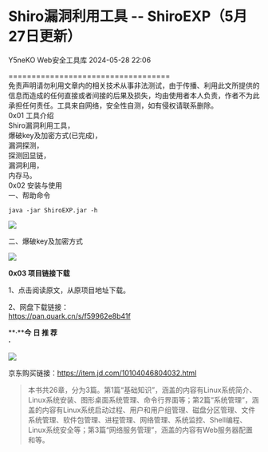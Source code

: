 #  Shiro漏洞利用工具 -- ShiroEXP（5月27日更新）   
Y5neKO  Web安全工具库   2024-05-28 22:06  
  
===================================  
免责声明请勿利用文章内的相关技术从事非法测试，由于传播、利用此文所提供的信息而造成的任何直接或者间接的后果及损失，均由使用者本人负责，作者不为此承担任何责任。工具来自网络，安全性自测，如有侵权请联系删除。  
0x01 工具介绍  
Shiro漏洞利用工具，  
爆破key及加密方式(已完成)，  
漏洞探测，  
探测回显链，  
漏洞利用，  
内存马。  
0x02 安装与使用  
一、帮助命令  
```
java -jar ShiroEXP.jar -h
```  
  
![](https://mmbiz.qpic.cn/sz_mmbiz_png/8H1dCzib3UibsGJCZPVRKTN9tf3nvNe4Ns0JhxIC4vlxtHjqRWefnnbrGfXFZqJ0sBQW0X4LfM1sxhcedjaCgCEw/640?wx_fmt=png&from=appmsg "")  
  
二、爆破key及加密方式  
  
![](https://mmbiz.qpic.cn/sz_mmbiz_png/8H1dCzib3UibsGJCZPVRKTN9tf3nvNe4NsylZ2eJKMGr3CKUX9MQTFSrueD2P1O1zOR4n5YOwrpA7A1ebAlsiaHicw/640?wx_fmt=png&from=appmsg "")  
  
**0x03 项目链接下载**  
  
1、点击阅读原文，从原项目地址下载。  
  
2、网盘下载链接：  
https://pan.quark.cn/s/f59962e8b41f  
  
  
  
**·****今 日 推 荐**  
**·**  
  
![](https://mmbiz.qpic.cn/sz_mmbiz_png/8H1dCzib3UibsGJCZPVRKTN9tf3nvNe4Ns2g4W8PibEtyqNrEOekPUaB9oibTSzdxj9UeCX9PWVC4UJ6hS3VIo6eSw/640?wx_fmt=png&from=appmsg "")  
  
京东购买链接：https://item.jd.com/10104046804032.html  
> 本书共26章，分为3篇。第1篇“基础知识”，涵盖的内容有Linux系统简介、Linux系统安装、图形桌面系统管理、命令行界面等；第2篇“系统管理”，涵盖的内容有Linux系统启动过程、用户和用户组管理、磁盘分区管理、文件系统管理、软件包管理、进程管理、网络管理、系统监控、Shell编程、Linux系统安全等；第3篇“网络服务管理”，涵盖的内容有Web服务器配置和等。  
  
  
  
